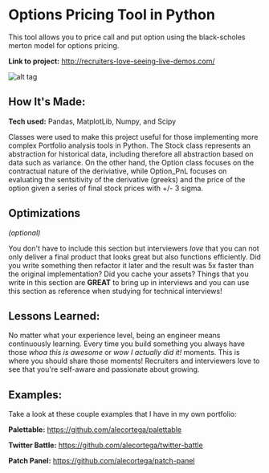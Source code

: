 # Options Pricing Tool in Python
This tool allows you to price call and put option using the black-scholes merton model for options pricing.

**Link to project:** http://recruiters-love-seeing-live-demos.com/

![alt tag](http://placecorgi.com/1200/650)

## How It's Made:

**Tech used:** Pandas, MatplotLib, Numpy, and Scipy

Classes were used to make this project useful for those implementing more complex Portfolio analysis tools in Python. The Stock class represents an abstraction for historical data, including therefore all abstraction based on data such as variance. On the other hand, the Option class focuses on the contractual nature of the deriviative, while Option_PnL focuses on evaluating the sentsitivity of the derivative (greeks) and the price of the option given a series of final stock prices with +/- 3 sigma.

## Optimizations
*(optional)*

You don't have to include this section but interviewers *love* that you can not only deliver a final product that looks great but also functions efficiently. Did you write something then refactor it later and the result was 5x faster than the original implementation? Did you cache your assets? Things that you write in this section are **GREAT** to bring up in interviews and you can use this section as reference when studying for technical interviews!

## Lessons Learned:

No matter what your experience level, being an engineer means continuously learning. Every time you build something you always have those *whoa this is awesome* or *wow I actually did it!* moments. This is where you should share those moments! Recruiters and interviewers love to see that you're self-aware and passionate about growing.

## Examples:
Take a look at these couple examples that I have in my own portfolio:

**Palettable:** https://github.com/alecortega/palettable

**Twitter Battle:** https://github.com/alecortega/twitter-battle

**Patch Panel:** https://github.com/alecortega/patch-panel